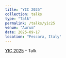 ```yaml
---
title: "YIC 2025"
collection: talks
type: "Talk"
permalink: /talks/yic25
venue: "Aurum"
date: 2025-09-17
location: "Pescara, Italy"
---
```


[YIC 2025](https://yic2025.cimne.com)    -   Talk